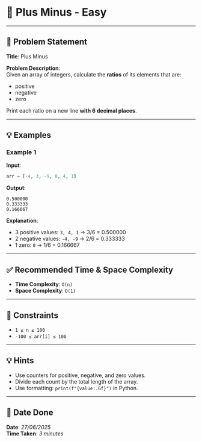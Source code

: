 
# 🧮 Plus Minus - Easy

---

## 📌 Problem Statement

**Title**: Plus Minus

**Problem Description**:  
Given an array of integers, calculate the **ratios** of its elements that are:
- positive
- negative
- zero

Print each ratio on a new line **with 6 decimal places**.

---

## 💡 Examples

### Example 1  
**Input**:
```python
arr = [-4, 3, -9, 0, 4, 1]
```

**Output**:
```
0.500000
0.333333
0.166667
```

**Explanation**:  
- 3 positive values: `3, 4, 1` → 3/6 = 0.500000  
- 2 negative values: `-4, -9` → 2/6 = 0.333333  
- 1 zero: `0` → 1/6 = 0.166667

---

## ✅ Recommended Time & Space Complexity

- **Time Complexity**: `O(n)`  
- **Space Complexity**: `O(1)`

---

## 📎 Constraints

- `1 ≤ n ≤ 100`  
- `-100 ≤ arr[i] ≤ 100`

---

## 💡 Hints

- Use counters for positive, negative, and zero values.
- Divide each count by the total length of the array.
- Use formatting: `print(f"{value:.6f}")` in Python.

---

## 📅 Date Done

**Date**: *27/06/2025*  
**Time Taken**: *3 minutes*

